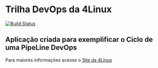 # Trilha DevOps da 4Linux

<!-- Altere a Flag abaixo com sua URL do Travis -->
[![Build Status](https://travis-ci.org/alexsandro225/DevOpsLab-HelloWorld.svg?branch=master)](https://travis-ci.org/alexsandro225/DevOpsLab-HelloWorld)

## Aplicação criada para exemplificar o Ciclo de uma PipeLine DevOps


Para maiores informações acesse o [Site da 4Linux](https://www.4linux.com.br/cursos/devops)
